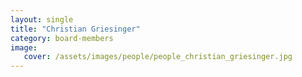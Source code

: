 ```yaml
---
layout: single
title: "Christian Griesinger"
category: board-members
image:
   cover: /assets/images/people/people_christian_griesinger.jpg
---
```


